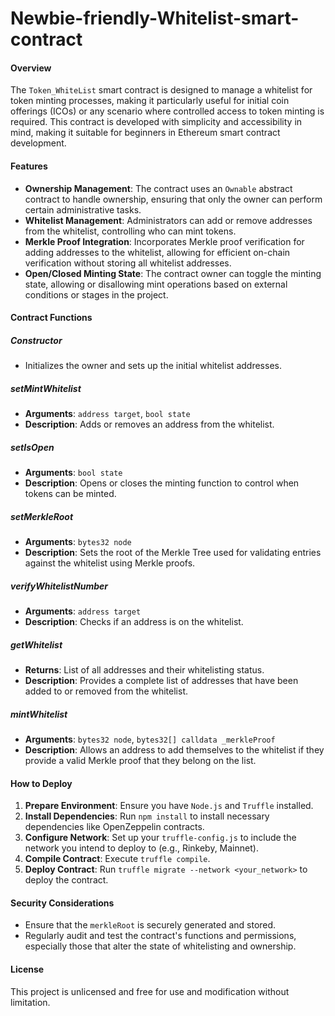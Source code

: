 # Newbie-friendly-Whitelist-smart-contract

#### Overview
The `Token_WhiteList` smart contract is designed to manage a whitelist for token minting processes, making it particularly useful for initial coin offerings (ICOs) or any scenario where controlled access to token minting is required. This contract is developed with simplicity and accessibility in mind, making it suitable for beginners in Ethereum smart contract development.

#### Features
- **Ownership Management**: The contract uses an `Ownable` abstract contract to handle ownership, ensuring that only the owner can perform certain administrative tasks.
- **Whitelist Management**: Administrators can add or remove addresses from the whitelist, controlling who can mint tokens.
- **Merkle Proof Integration**: Incorporates Merkle proof verification for adding addresses to the whitelist, allowing for efficient on-chain verification without storing all whitelist addresses.
- **Open/Closed Minting State**: The contract owner can toggle the minting state, allowing or disallowing mint operations based on external conditions or stages in the project.

#### Contract Functions

##### Constructor
- Initializes the owner and sets up the initial whitelist addresses.

##### setMintWhitelist
- **Arguments**: `address target`, `bool state`
- **Description**: Adds or removes an address from the whitelist.

##### setIsOpen
- **Arguments**: `bool state`
- **Description**: Opens or closes the minting function to control when tokens can be minted.

##### setMerkleRoot
- **Arguments**: `bytes32 node`
- **Description**: Sets the root of the Merkle Tree used for validating entries against the whitelist using Merkle proofs.

##### verifyWhitelistNumber
- **Arguments**: `address target`
- **Description**: Checks if an address is on the whitelist.

##### getWhitelist
- **Returns**: List of all addresses and their whitelisting status.
- **Description**: Provides a complete list of addresses that have been added to or removed from the whitelist.

##### mintWhitelist
- **Arguments**: `bytes32 node`, `bytes32[] calldata _merkleProof`
- **Description**: Allows an address to add themselves to the whitelist if they provide a valid Merkle proof that they belong on the list.

#### How to Deploy
1. **Prepare Environment**: Ensure you have `Node.js` and `Truffle` installed.
2. **Install Dependencies**: Run `npm install` to install necessary dependencies like OpenZeppelin contracts.
3. **Configure Network**: Set up your `truffle-config.js` to include the network you intend to deploy to (e.g., Rinkeby, Mainnet).
4. **Compile Contract**: Execute `truffle compile`.
5. **Deploy Contract**: Run `truffle migrate --network <your_network>` to deploy the contract.

#### Security Considerations
- Ensure that the `merkleRoot` is securely generated and stored.
- Regularly audit and test the contract's functions and permissions, especially those that alter the state of whitelisting and ownership.

#### License
This project is unlicensed and free for use and modification without limitation.
